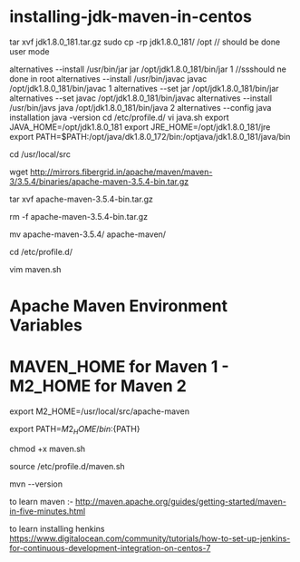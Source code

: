 # installing-jdk-maven-in-centos



tar xvf jdk1.8.0_181.tar.gz
sudo cp -rp jdk1.8.0_181/ /opt // should be done user mode

alternatives --install /usr/bin/jar jar /opt/jdk1.8.0_181/bin/jar 1 //ssshould ne done in root
alternatives --install /usr/bin/javac javac /opt/jdk1.8.0_181/bin/javac 1
alternatives --set jar /opt/jdk1.8.0_181/bin/jar
alternatives --set javac /opt/jdk1.8.0_181/bin/javac
alternatives --install /usr/bin/javs java /opt/jdk1.8.0_181/bin/java 2
alternatives --config java
installation
java -version
cd /etc/profile.d/
vi java.sh
export JAVA_HOME=/opt/jdk1.8.0_181
export JRE_HOME=/opt/jdk1.8.0_181/jre
export PATH=$PATH:/opt/java/dk1.8.0_172/bin:/optjava/jdk1.8.0_181/java/bin

cd /usr/local/src

wget 
http://mirrors.fibergrid.in/apache/maven/maven-3/3.5.4/binaries/apache-maven-3.5.4-bin.tar.gz

tar xvf apache-maven-3.5.4-bin.tar.gz

rm -f apache-maven-3.5.4-bin.tar.gz


mv apache-maven-3.5.4/ apache-maven/


cd /etc/profile.d/

vim maven.sh

# Apache Maven Environment Variables

# MAVEN_HOME for Maven 1 - M2_HOME for Maven 2

export M2_HOME=/usr/local/src/apache-maven

export PATH=${M2_HOME}/bin:${PATH}


chmod +x maven.sh

source /etc/profile.d/maven.sh


mvn --version

to learn maven :-
http://maven.apache.org/guides/getting-started/maven-in-five-minutes.html

to learn installing henkins 
https://www.digitalocean.com/community/tutorials/how-to-set-up-jenkins-for-continuous-development-integration-on-centos-7
